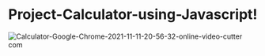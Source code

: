 # Project-Calculator-using-Javascript!
![Calculator-Google-Chrome-2021-11-11-20-56-32-_online-video-cutter com_](https://user-images.githubusercontent.com/59129395/141333121-e7765fad-5f7f-4a98-b6a7-5a36738d1650.gif)
